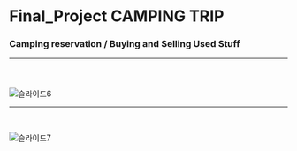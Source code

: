 # Final_Project CAMPING TRIP

### Camping reservation / Buying and Selling Used Stuff <br><hr><br>

![슬라이드6](https://user-images.githubusercontent.com/91609858/150153119-4c86910e-31d0-4192-911a-51e0a4259d67.PNG) <br><hr><br>

![슬라이드7](https://user-images.githubusercontent.com/91609858/150153316-ccd22d2a-e3b6-474a-b5a7-4aaf9aabd266.PNG)
